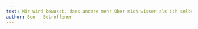 ```yaml
---
text: Mir wird bewusst, dass andere mehr über mich wissen als ich selbst.
author: Ben - Betroffener
---
```

